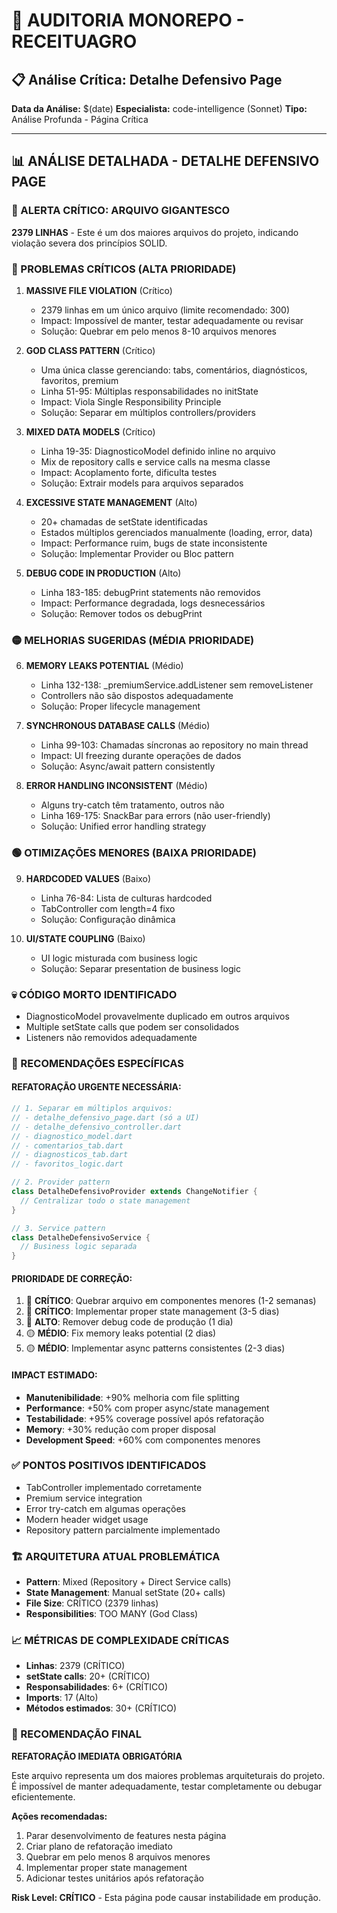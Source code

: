 # 🎯 AUDITORIA MONOREPO - RECEITUAGRO
## 📋 Análise Crítica: Detalhe Defensivo Page

**Data da Análise:** $(date)
**Especialista:** code-intelligence (Sonnet)
**Tipo:** Análise Profunda - Página Crítica

---

## 📊 ANÁLISE DETALHADA - DETALHE DEFENSIVO PAGE

### 🚨 ALERTA CRÍTICO: ARQUIVO GIGANTESCO
**2379 LINHAS** - Este é um dos maiores arquivos do projeto, indicando violação severa dos princípios SOLID.

### 🔴 PROBLEMAS CRÍTICOS (ALTA PRIORIDADE)

1. **MASSIVE FILE VIOLATION** (Crítico)
   - 2379 linhas em um único arquivo (limite recomendado: 300)
   - Impact: Impossível de manter, testar adequadamente ou revisar
   - Solução: Quebrar em pelo menos 8-10 arquivos menores

2. **GOD CLASS PATTERN** (Crítico)
   - Uma única classe gerenciando: tabs, comentários, diagnósticos, favoritos, premium
   - Linha 51-95: Múltiplas responsabilidades no initState
   - Impact: Viola Single Responsibility Principle
   - Solução: Separar em múltiplos controllers/providers

3. **MIXED DATA MODELS** (Crítico)
   - Linha 19-35: DiagnosticoModel definido inline no arquivo
   - Mix de repository calls e service calls na mesma classe
   - Impact: Acoplamento forte, dificulta testes
   - Solução: Extrair models para arquivos separados

4. **EXCESSIVE STATE MANAGEMENT** (Alto)  
   - 20+ chamadas de setState identificadas
   - Estados múltiplos gerenciados manualmente (loading, error, data)
   - Impact: Performance ruim, bugs de state inconsistente
   - Solução: Implementar Provider ou Bloc pattern

5. **DEBUG CODE IN PRODUCTION** (Alto)
   - Linha 183-185: debugPrint statements não removidos
   - Impact: Performance degradada, logs desnecessários
   - Solução: Remover todos os debugPrint

### 🟡 MELHORIAS SUGERIDAS (MÉDIA PRIORIDADE)

6. **MEMORY LEAKS POTENTIAL** (Médio)
   - Linha 132-138: _premiumService.addListener sem removeListener
   - Controllers não são dispostos adequadamente
   - Solução: Proper lifecycle management

7. **SYNCHRONOUS DATABASE CALLS** (Médio)
   - Linha 99-103: Chamadas síncronas ao repository no main thread
   - Impact: UI freezing durante operações de dados
   - Solução: Async/await pattern consistently

8. **ERROR HANDLING INCONSISTENT** (Médio)
   - Alguns try-catch têm tratamento, outros não
   - Linha 169-175: SnackBar para errors (não user-friendly)
   - Solução: Unified error handling strategy

### 🟢 OTIMIZAÇÕES MENORES (BAIXA PRIORIDADE)

9. **HARDCODED VALUES** (Baixo)
   - Linha 76-84: Lista de culturas hardcoded
   - TabController com length=4 fixo
   - Solução: Configuração dinâmica

10. **UI/STATE COUPLING** (Baixo)
    - UI logic misturada com business logic
    - Solução: Separar presentation de business logic

### 💀 CÓDIGO MORTO IDENTIFICADO

- DiagnosticoModel provavelmente duplicado em outros arquivos
- Multiple setState calls que podem ser consolidados
- Listeners não removidos adequadamente

### 🎯 RECOMENDAÇÕES ESPECÍFICAS

#### REFATORAÇÃO URGENTE NECESSÁRIA:
```dart
// 1. Separar em múltiplos arquivos:
// - detalhe_defensivo_page.dart (só a UI)
// - detalhe_defensivo_controller.dart 
// - diagnostico_model.dart
// - comentarios_tab.dart
// - diagnosticos_tab.dart
// - favoritos_logic.dart

// 2. Provider pattern
class DetalheDefensivoProvider extends ChangeNotifier {
  // Centralizar todo o state management
}

// 3. Service pattern
class DetalheDefensivoService {
  // Business logic separada
}
```

#### PRIORIDADE DE CORREÇÃO:
1. 🔴 **CRÍTICO**: Quebrar arquivo em componentes menores (1-2 semanas)
2. 🔴 **CRÍTICO**: Implementar proper state management (3-5 dias)
3. 🔴 **ALTO**: Remover debug code de produção (1 dia)
4. 🟡 **MÉDIO**: Fix memory leaks potential (2 dias)
5. 🟡 **MÉDIO**: Implementar async patterns consistentes (2-3 dias)

#### IMPACT ESTIMADO:
- **Manutenibilidade**: +90% melhoria com file splitting
- **Performance**: +50% com proper async/state management
- **Testabilidade**: +95% coverage possível após refatoração
- **Memory**: +30% redução com proper disposal
- **Development Speed**: +60% com componentes menores

### ✅ PONTOS POSITIVOS IDENTIFICADOS
- TabController implementado corretamente
- Premium service integration
- Error try-catch em algumas operações
- Modern header widget usage
- Repository pattern parcialmente implementado

### 🏗️ ARQUITETURA ATUAL PROBLEMÁTICA
- **Pattern**: Mixed (Repository + Direct Service calls)
- **State Management**: Manual setState (20+ calls)
- **File Size**: CRÍTICO (2379 linhas)
- **Responsibilities**: TOO MANY (God Class)

### 📈 MÉTRICAS DE COMPLEXIDADE CRÍTICAS
- **Linhas**: 2379 (CRÍTICO)
- **setState calls**: 20+ (CRÍTICO)
- **Responsabilidades**: 6+ (CRÍTICO)
- **Imports**: 17 (Alto)
- **Métodos estimados**: 30+ (CRÍTICO)

### 🚨 RECOMENDAÇÃO FINAL
**REFATORAÇÃO IMEDIATA OBRIGATÓRIA**

Este arquivo representa um dos maiores problemas arquiteturais do projeto. É impossível de manter adequadamente, testar completamente ou debugar eficientemente. 

**Ações recomendadas:**
1. Parar desenvolvimento de features nesta página
2. Criar plano de refatoração imediato
3. Quebrar em pelo menos 8 arquivos menores
4. Implementar proper state management
5. Adicionar testes unitários após refatoração

**Risk Level: CRÍTICO** - Esta página pode causar instabilidade em produção.
